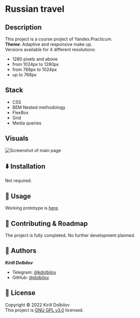 # Russian travel

## **Description**

This project is a course project of Yandex.Practicum.  
**Theme**: Adaptive and responsive make up.  
Versions available for 4 different resolutions:

- 1280 pixels and above
- from 1024px to 1280px
- from 768px to 1024px
- up to 768px

## **Stack**

- CSS
- BEM Nested methodology
- FlexBox
- Grid
- Media queries

## **Visuals**

![Screenshot of main page](https://i.imgur.com/p56nbXm.png)

## ⬇️ **Installation**

Not required.

## 🚀 **Usage**

Working prototype is [here](https://dolbilov.github.io/russian-travel/).

## 🤝 **Contributing & Roadmap**

The project is fully completed. No further development planned.

## 👤 **Authors**

**_Kirill Dolbilov_**

- Telegram: [@kdolbilov](https://t.me/kdolbilov)
- GitHub: [@dolbilov](https://github.com/dolbilov)

## 📝 **License**

Copyright &copy; 2022 Kirill Dolbilov  
This project is [GNU GPL v3.0](https://github.com/dolbilov/russian-travel/blob/main/LICENSE) licensed.
